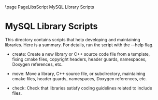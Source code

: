 \page PageLibsScript MySQL Library Scripts

<!---
Copyright (c) 2023, 2025, Oracle and/or its affiliates.
//
This program is free software; you can redistribute it and/or modify
it under the terms of the GNU General Public License, version 2.0,
as published by the Free Software Foundation.
//
This program is designed to work with certain software (including
but not limited to OpenSSL) that is licensed under separate terms,
as designated in a particular file or component or in included license
documentation.  The authors of MySQL hereby grant you an additional
permission to link the program and your derivative works with the
separately licensed software that they have either included with
the program or referenced in the documentation.

This program is distributed in the hope that it will be useful,
but WITHOUT ANY WARRANTY; without even the implied warranty of
MERCHANTABILITY or FITNESS FOR A PARTICULAR PURPOSE.  See the
GNU General Public License, version 2.0, for more details.
//
You should have received a copy of the GNU General Public License
along with this program; if not, write to the Free Software
Foundation, Inc., 51 Franklin St, Fifth Floor, Boston, MA 02110-1301  USA
-->

MySQL Library Scripts
=====================

This directory contains scripts that help developing and maintaining libraries.
Here is a summary. For details, run the script with the --help flag.

- create: Create a new library or C++ source code file from a template, fixing
  cmake files, copyright headers, header guards, namespaces, Doxygen
  references, etc.

- move: Move a library, C++ source file, or subdirectory, maintaining
  cmake files, header guards, namespaces, Doxygen references, etc.

- check: Check that libraries satisfy coding guidelines related to include
  files.
